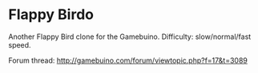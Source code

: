 # Flappy Birdo
Another Flappy Bird clone for the Gamebuino.
Difficulty: slow/normal/fast speed.

Forum thread: http://gamebuino.com/forum/viewtopic.php?f=17&t=3089
